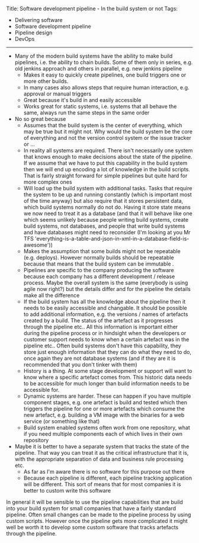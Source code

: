 Title: Software development pipeline - In the build system or not
Tags:
  - Delivering software
  - Software development pipeline
  - Pipeline design
  - DevOps
---

- Many of the modern build systems have the ability to make build pipelines, i.e. the ability to chain builds. Some of
  them only in series, e.g. old jenkins approach and others in parallel, e.g. new jenkins pipeline
  - Makes it easy to quickly create pipelines, one build triggers one or more other builds.
  - In many cases also allows steps that require human interaction, e.g. approval or manual triggers
  - Great because it's build in and easily accessible
  - Works great for static systems, i.e. systems that all behave the same, always run the same steps in the same order
- No so great because
  - Assumes that the build system is the center of everything, which may be true but it might not. Why would the
    build system be the core of everything and not the version control system or the issue tracker or ...
  - In reality all systems are required. There isn't necessarily one system that knows enough to make decisions
    about the state of the pipeline. If we assume that we have to put this capability in the build system then we
    will end up encoding a lot of knowledge in the build scripts. That is fairly straight forward for simple pipelines
    but quite hard for more complex ones
  - Will load up the build system with additional tasks. Tasks that require the system to be up and running constantly
    (which is important most of the time anyway) but also require that it stores persistent data, which build systems
    normally do not do. Having it store state means we now need to treat it as a database (and that it will behave like
    one which seems unlikely because people writing build systems, create build systems, not databases, and people that
    write build systems and have databases might need to reconsider (I'm looking at you Mr
    TFS 'everything-is-a-table-and-json-in-xml-in-a-database-field-is-awesome'))
  - Makes the assumption that some builds might not be repeatable (e.g. deploys). However normally builds should be
    repeatable because that means that the build system can be immutable .
  - Pipelines are specific to the company producing the software because each company has a different development / release
    process. Maybe the overall system is the same (everybody is using agile now right?) but the details differ and for the
    pipeline the details make all the difference
  - If the build system has all the knowledge about the pipeline then it needs to be easily accessible and changable. It
    should be possible to add additional information, e.g. the versions / names of artefacts created by a build. The status
    of the artefact as it progresses through the pipeline etc.. All this information is important either during the
    pipeline process or in hindsight when the developers or customer support needs to know when a certain artefact was
    in the pipeline etc.. Often build systems don't have this capability, they store just enough information that they
    can do what they need to do, once again they are not database systems (and if they are it is recommended that you
    don't tinker with them)
  - History is a thing. At some stage development or support will want to know where a specific artefact comes from. This
    historic data needs to be accessible for much longer than build information needs to be accessible for.
  - Dynamic systems are harder. These can happen if you have multiple component stages, e.g. one artefact is build and
    tested which then triggers the pipeline for one or more artefacts which consume the new artefact, e.g. building
    a VM image with the binaries for a web service (or something like that)
  - Build system enabled systems often work from one repository, what if you need multiple components each of which lives
    in their own repository
- Maybe it is better to have a separate system that tracks the state of the pipeline. That way you can treat it as the
  critical infrastructure that it is, with the appropriate separation of data and business rule processing etc.
  - As far as I'm aware there is no software for this purpose out there
  - Because each pipeline is different, each pipeline tracking application will be different. This sort of means
    that for most companies it is better to custom write this software

In general it will be sensible to use the pipeline capabilities that are build into your build system for small companies
that have a fairly standard pipeline. Often small changes can be made to the pipeline process by using custom scripts.
However once the pipeline gets more complicated it might well be worth it to develop some custom software that tracks
artefacts through the pipeline.
